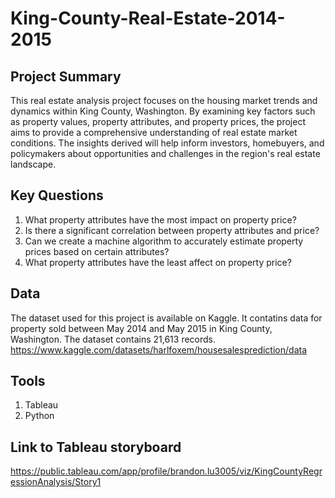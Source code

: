# King-County-Real-Estate-2014-2015

## Project Summary
This real estate analysis project focuses on the housing market trends and dynamics within King County, Washington. By examining key factors such as property values, property attributes, and property prices, the project aims to provide a comprehensive understanding of real estate market conditions. The insights derived will help inform investors, homebuyers, and policymakers about opportunities and challenges in the region's real estate landscape.

## Key Questions
1. What property attributes have the most impact on property price?
2. Is there a significant correlation between property attributes and price?
3. Can we create a machine algorithm to accurately estimate property prices based on certain attributes?
4. What property attributes have the least affect on property price?

## Data
The dataset used for this project is available on Kaggle. It contatins data for property sold between May 2014 and May 2015 in King County, Washington. The dataset contains 21,613 records. 
https://www.kaggle.com/datasets/harlfoxem/housesalesprediction/data

## Tools
1. Tableau
2. Python

## Link to Tableau storyboard
https://public.tableau.com/app/profile/brandon.lu3005/viz/KingCountyRegressionAnalysis/Story1

